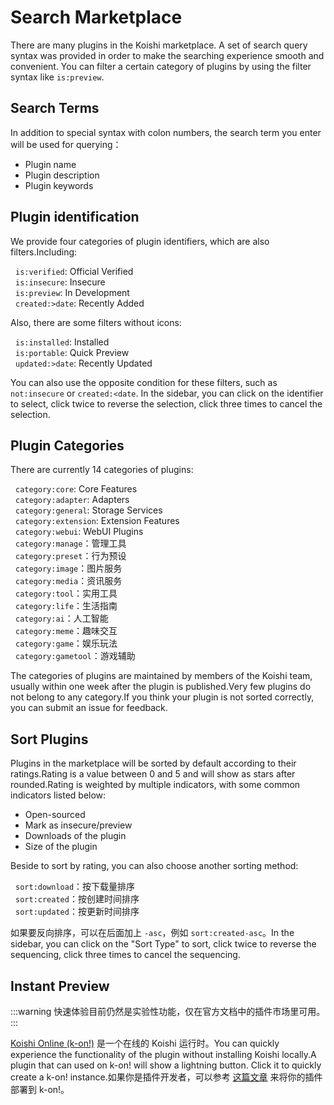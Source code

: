 # Search Marketplace

There are many plugins in the Koishi marketplace.
A set of search query syntax was provided in order to make the searching experience smooth and convenient.
You can filter a certain category of plugins by using the filter syntax like `is:preview`.

## Search Terms

In addition to special syntax with colon numbers, the search term you enter will be used for querying：

- Plugin name
- Plugin description
- Plugin keywords

## Plugin identification

We provide four categories of plugin identifiers, which are also filters.Including:

<div class="plugin-flags-list">

- <market-icon name="verified" style="color: var(--k-color-success)" />`is:verified`: Official Verified
- <market-icon name="insecure" style="color: var(--k-color-danger)" />`is:insecure`: Insecure
- <market-icon name="preview" style="color: var(--k-color-warning)" />`is:preview`: In Development
- <market-icon name="newborn" style="color: var(--k-color-success)" />`created:>date`: Recently Added

</div>

Also, there are some filters without icons:

<div class="plugin-flags-list">

- <market-icon name="download" />`is:installed`: Installed
- <market-icon name="portable" />`is:portable`: Quick Preview
- <market-icon name="tag" />`updated:>date`: Recently Updated

</div>

You can also use the opposite condition for these filters, such as `not:insecure` or `created:<date`. In the sidebar, you can click on the identifier to select, click twice to reverse the selection, click three times to cancel the selection.

## Plugin Categories

There are currently 14 categories of plugins:

<div class="plugin-flags-list">

- <market-icon name="solid:core" />`category:core`: Core Features
- <market-icon name="solid:adapter" />`category:adapter`: Adapters
- <market-icon name="solid:general" />`category:general`: Storage Services
- <market-icon name="solid:extension" />`category:extension`: Extension Features
- <market-icon name="solid:webui" />`category:webui`: WebUI Plugins
- <market-icon name="solid:manage" />`category:manage`：管理工具
- <market-icon name="solid:preset" />`category:preset`：行为预设
- <market-icon name="solid:image" />`category:image`：图片服务
- <market-icon name="solid:media" />`category:media`：资讯服务
- <market-icon name="solid:tool" />`category:tool`：实用工具
- <market-icon name="solid:life" />`category:life`：生活指南
- <market-icon name="solid:ai" />`category:ai`：人工智能
- <market-icon name="solid:meme" />`category:meme`：趣味交互
- <market-icon name="solid:game" />`category:game`：娱乐玩法
- <market-icon name="solid:gametool" />`category:gametool`：游戏辅助

</div>

The categories of plugins are maintained by members of the Koishi team, usually within one week after the plugin is published.Very few plugins do not belong to any category.If you think your plugin is not sorted correctly, you can submit an issue for feedback.

## Sort Plugins

Plugins in the marketplace will be sorted by default according to their ratings.Rating is a value between 0 and 5 and will show as stars after rounded.Rating is weighted by multiple indicators, with some common indicators listed below:

- Open-sourced
- Mark as insecure/preview
- Downloads of the plugin
- Size of the plugin

Beside to sort by rating, you can also choose another sorting method:

<div class="plugin-flags-list">

- <market-icon name="download" />`sort:download`：按下载量排序
- <market-icon name="heart-pulse" />`sort:created`：按创建时间排序
- <market-icon name="tag" />`sort:updated`：按更新时间排序

</div>

如果要反向排序，可以在后面加上 `-asc`，例如 `sort:created-asc`。In the sidebar, you can click on the "Sort Type" to sort, click twice to reverse the sequencing, click three times to cancel the sequencing.

## Instant Preview

:::warning
快速体验目前仍然是实验性功能，仅在官方文档中的插件市场里可用。
:::

[Koishi Online (k-on!)](https://koishi.online) 是一个在线的 Koishi 运行时。You can quickly experience the functionality of the plugin without installing Koishi locally.A plugin that can used on k-on! will show a lightning button. Click it to quickly create a k-on! instance.如果你是插件开发者，可以参考 [这篇文章](../../cookbook/practice/online.md) 来将你的插件部署到 k-on!。

<script lang="ts" setup>
import { MarketIcon } from '@koishijs/market'
</script>

<style>
.plugin-flags-list ul {
  list-style-type: none;
  padding-left: 0.5rem;
}
.plugin-flags-list svg {
  transform: translateX(-0.5rem);
  width: 16px;
  height: 16px;
  display: inline-block;
  vertical-align: middle;
}
</style>
